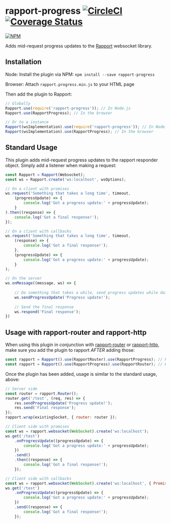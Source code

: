 # rapport-progress [![CircleCI](https://circleci.com/gh/miratronix/rapport-progress.svg?style=shield)](https://circleci.com/gh/miratronix/rapport-progress) [![Coverage Status](https://coveralls.io/repos/github/miratronix/rapport-progress/badge.svg)](https://coveralls.io/github/miratronix/rapport-progress)
[![NPM](https://nodei.co/npm/rapport-progress.png)](https://npmjs.org/package/rapport-progress)

Adds mid-request progress updates to the [Rapport](https://github.com/miratronix/rapport) websocket library.

## Installation
Node: Install the plugin via NPM: `npm install --save rapport-progress`

Browser: Attach `rapport.progress.min.js` to your HTML page

Then add the plugin to Rapport:
```javascript
// Globally
Rapport.use(require('rapport-progress')); // In Node.js
Rapport.use(RapportProgress); // In the browser

// Or to a instance
Rapport(wsImplementation).use(require('rapport-progress')); // In Node.js
Rapport(wsImplementation).use(RapportProgress); // In the browser
```

## Standard Usage
This plugin adds mid-request progress updates to the rapport responder object. Simply add a listener when making a request:
```javascript
const Rapport = Rapport(Websocket);
const ws = Rapport.create('ws:localhost', wsOptions);

// On a client with promises
ws.request('Something that takes a long time', timeout, 
    (progressUpdate) => {
        console.log('Got a progress update:' + progressUpdate);
    }
).then((response) => {
    console.log('Got a final response!');
});

// On a client with callbacks
ws.request('Something that takes a long time', timeout, 
    (response) => {
        console.log('Got a final response!');
    },
    (progressUpdate) => {
        console.log('Got a progress update:' + progressUpdate);
    }
);

// On the server
ws.onMessage((message, ws) => {
    
    // Do something that takes a while, send progress updates while doing so
    ws.sendProgressUpdate('Progress update!');
    
    // Send the final response
    ws.respond('Final response');
})
```

## Usage with rapport-router and rapport-http
When using this plugin in conjunction with [rapport-router](https://github.com/miratronix/rapport-router) or [rapport-http](https://github.com/miratronix/rapport-http), make sure you add the plugin to rapport _AFTER_ adding those:
```javascript
const rapport = Rapport().use(RapportRouter).use(RapportProgress); // Right
const rapport = Rapport().use(RapportProgress).use(RapportRouter); // Wrong!
```

Once the plugin has been added, usage is similar to the standard usage, above:

```javascript
// Server side
const router = rapport.Router();
router.get('/test', (req, res) => {
    res.sendProgressUpdate('Progress update!');
    res.send('Final response');
});
rapport.wrap(existingSocket, { router: router });

// Client side with promises
const ws = rapport.websocket(WebSocket).create('ws:localhost');
ws.get('/test')
    .onProgressUpdate((progressUpdate) => {
        console.log('Got a progress update:' + progressUpdate);
    })
    .send()
    .then((response) => {
        console.log('Got a final response!');
    });

// Client side with callbacks
const ws = rapport.websocket(WebSocket).create('ws:localhost', { Promise: false });
ws.get('/test')
    .onProgressUpdate((progressUpdate) => {
        console.log('Got a progress update:' + progressUpdate);
    })
    .send((response) => {
        console.log('Got a final response!');
    });
```
